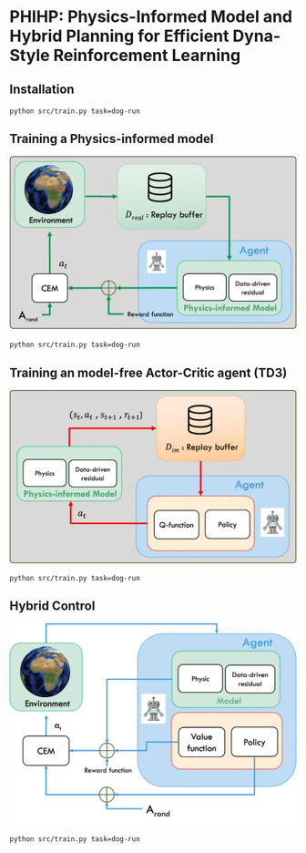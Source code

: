 # PHIHP: Physics-Informed Model and Hybrid Planning for Efficient Dyna-Style Reinforcement Learning

## Installation


```
python src/train.py task=dog-run
```

## Training a Physics-informed model

<p align="center">
  <img src='media/model_learning2.jpg' width="600"/>
</p>

```
python src/train.py task=dog-run
```


##  Training an model-free Actor-Critic agent (TD3) 

<p align="center">
  <img src='media/policy2.jpg' width="600"/>
</p>

```
python src/train.py task=dog-run
```

##  Hybrid Control 

<p align="center">
  <img src='media/agent3.jpg' width="600"/>
</p>

```
python src/train.py task=dog-run
```
